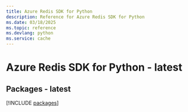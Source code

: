 ```yaml
---
title: Azure Redis SDK for Python
description: Reference for Azure Redis SDK for Python
ms.date: 03/18/2025
ms.topic: reference
ms.devlang: python
ms.service: cache
---
```

# Azure Redis SDK for Python - latest
## Packages - latest
[!INCLUDE [packages](redis-index.md)]